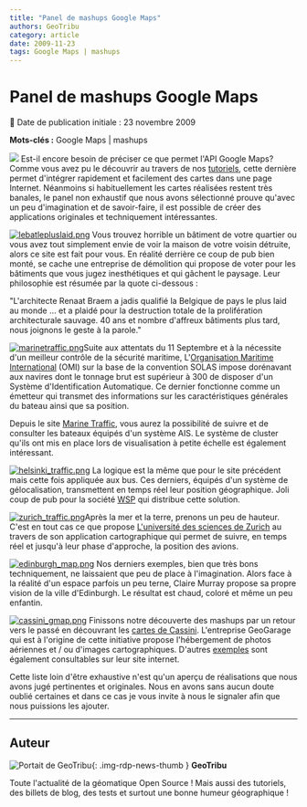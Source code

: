 ```yaml
---
title: "Panel de mashups Google Maps"
authors: GeoTribu
category: article
date: 2009-11-23
tags: Google Maps | mashups
---
```


# Panel de mashups Google Maps


:calendar: Date de publication initiale : 23 novembre 2009

**Mots-clés :** Google Maps | mashups


![](http://geotribu.net/sites/default/files/Tuto/img/Blog/google_maps_logo.png) Est-il encore besoin de préciser ce que permet l'API Google Maps? Comme vous avez pu le découvrir au travers de nos [tutoriels](http://geotribu.net/node/22), cette dernière permet d'intégrer rapidement et facilement des cartes dans une page Internet. Néanmoins si habituellement les cartes réalisées restent très banales, le panel non exhaustif que nous avons sélectionné prouve qu'avec un peu d'imagination et de savoir-faire, il est possible de créer des applications originales et techniquement intéressantes.

[![lebatlepluslaid.png](/sites/default/files/Tuto/img/Blog/Gmaps/lebatlepluslaid.png)](http://www.lebatimentlepluslaid.be/) Vous trouvez horrible un bâtiment de votre quartier ou vous avez tout simplement envie de voir la maison de votre voisin détruite, alors ce site est fait pour vous. En réalité derrière ce coup de pub bien monté, se cache une entreprise de démolition qui propose de voter pour les bâtiments que vous jugez inesthétiques et qui gâchent le paysage. Leur philosophie est résumée par la quote ci-dessous :

"L'architecte Renaat Braem a jadis qualifié la Belgique de pays le plus laid au monde ... et a plaidé pour la destruction totale de la prolifération architecturale sauvage. 40 ans et nombre d'affreux bâtiments plus tard, nous joignons le geste à la parole."

[![marinetraffic.png](/sites/default/files/Tuto/img/Blog/Gmaps/marinetraffic.png)](http://www.marinetraffic.com/ais/)Suite aux attentats du 11 Septembre et à la nécessite d'un meilleur contrôle de la sécurité maritime, L'[Organisation Maritime International](http://www.imo.org/) (OMI) sur la base de la convention SOLAS impose dorénavant aux navires dont le tonnage brut est supérieur à 300 de disposer d'un Système d'Identification Automatique. Ce dernier fonctionne comme un émetteur qui transmet des informations sur les caractéristiques générales du bateau ainsi que sa position.

Depuis le site [Marine Traffic](http://www.marinetraffic.com/ais/), vous aurez la possibilité de suivre et de consulter les bateaux équipés d'un système AIS. Le système de cluster qu'ils ont mis en place lors de visualisation à petite échelle est également intéressant.

[![helsinki_traffic.png](/sites/default/files/Tuto/img/Blog/Gmaps/helsinki_traffic.png)](http://transport.wspgroup.fi/hklkartta/defaultEn.aspx) La logique est la même que pour le site précédent mais cette fois appliquée aux bus. Ces derniers, équipés d'un système de gélocalisation, transmettent en temps réel leur position géographique. Joli coup de pub pour la société [WSP](http://transport.wspgroup.fi/) qui distribue cette solution.

[![zurich_traffic.png](/sites/default/files/Tuto/img/Blog/Gmaps/zurich_traffic.png)](http://radar.zhaw.ch/radar.html)Après la mer et la terre, prenons un peu de hauteur. C'est en tout cas ce que propose [L'université des sciences de Zurich](http://www.zhaw.ch/en/zurich-university-of-applied-sciences.html) au travers de son application cartographique qui permet de suivre, en temps réel et jusqu'à leur phase d'approche, la position des avions.

[![edinburgh_map.png](/sites/default/files/Tuto/img/Blog/Gmaps/edinburgh_map.png)](http://www.clairemurray.co.uk/edinburgh-map/) Nos derniers exemples, bien que très bons techniquement, ne laissaient que peu de place à l'imagination. Alors face à la réalité d'un espace parfois un peu terne, Claire Murray propose sa propre vision de la ville d'Edinburgh. Le résultat est chaud, coloré et même un peu enfantin.

[![cassini_gmap.png](/sites/default/files/Tuto/img/Blog/Gmaps/cassini_gmap.png)](http://demo.geogarage.com/cassini/) Finissons notre découverte des mashups par un retour vers le passé en découvrant les [cartes de Cassini](https://fr.wikipedia.org/wiki/Carte_de_Cassini). L'entreprise GeoGarage qui est à l'origine de cette initiative propose l'hébergement de photos aériennes et / ou d'images cartographiques. D'autres [exemples](http://www.geogarage.com/main/examples.html.fr) sont également consultables sur leur site internet.

Cette liste loin d'être exhaustive n'est qu'un aperçu de réalisations que nous avons jugé pertinentes et originales. Nous en avons sans aucun doute oublié certaines et dans ce cas je vous invite à nous le signaler afin que nous puissions les ajouter.



----

## Auteur

![Portait de GeoTribu](https://cdn.geotribu.fr/images/internal/charte/geotribu\_logo\_64x64.png){: .img-rdp-news-thumb }
**GeoTribu**

Toute l'actualité de la géomatique Open Source ! Mais aussi des tutoriels, des billets de blog, des tests et surtout une bonne humeur géographique !
